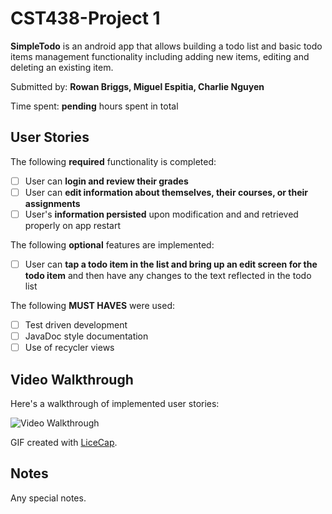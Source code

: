 # CST438-Project 1

**SimpleTodo** is an android app that allows building a todo list and basic todo items management functionality including adding new items, editing and deleting an existing item.

Submitted by: **Rowan Briggs, Miguel Espitia, Charlie Nguyen**

Time spent: **pending** hours spent in total

## User Stories

The following **required** functionality is completed:

* [ ] User can **login and review their grades**
* [ ] User can **edit information about themselves, their courses, or their assignments**
* [ ] User's **information persisted** upon modification and and retrieved properly on app restart

The following **optional** features are implemented:

* [ ] User can **tap a todo item in the list and bring up an edit screen for the todo item** and then have any changes to the text reflected in the todo list

The following **MUST HAVES** were used:

* [ ] Test driven development
* [ ] JavaDoc style documentation
* [ ] Use of recycler views

## Video Walkthrough

Here's a walkthrough of implemented user stories:

<img src=' ' title='Video Walkthrough' width='' alt='Video Walkthrough' />

GIF created with [LiceCap](http://www.cockos.com/licecap/).

## Notes

Any special notes.

